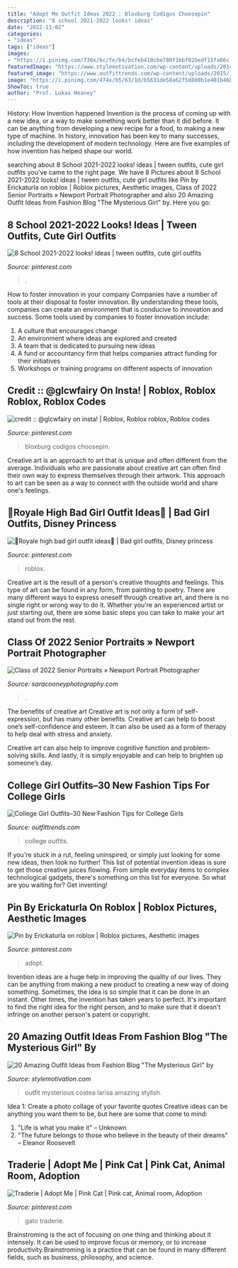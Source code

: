 ```yaml
---
title: "Adopt Me Outfit Ideas 2022 : Bloxburg Codigos Choosepin"
description: "8 school 2021-2022 looks! ideas"
date: "2022-11-02"
categories:
- "ideas"
tags: ["ideas"]
images:
- "https://i.pinimg.com/736x/bc/fe/b4/bcfeb410cbe780f1bbf02bedf15fa66c.jpg"
featuredImage: "https://www.stylemotivation.com/wp-content/uploads/2014/01/20-Amazing-Outfit-Ideas-from-Fashion-Blog-The-Mysterious-Girl-by-Larisa-Costea-10-620x930.jpg"
featured_image: "https://www.outfittrends.com/wp-content/uploads/2015/11/d9912b368071bc5b35640a1f527dfe00.jpg"
image: "https://i.pinimg.com/474x/b5/63/1d/b5631de58a62f5d800b1e401b46bade5.jpg"
ShowToc: true
author: "Prof. Lukas Heaney"
---
```



History: How Invention happened
Invention is the process of coming up with a new idea, or a way to make something work better than it did before. It can be anything from developing a new recipe for a food, to making a new type of machine. In history, innovation has been key to many successes, including the development of modern technology. Here are five examples of how invention has helped shape our world.

	

		
searching about 8 School 2021-2022 looks! ideas | tween outfits, cute girl outfits you've came to the right page. We have 8 Pictures about 8 School 2021-2022 looks! ideas | tween outfits, cute girl outfits like Pin by Erickaturla on roblox | Roblox pictures, Aesthetic images, Class of 2022 Senior Portraits » Newport Portrait Photographer and also 20 Amazing Outfit Ideas from Fashion Blog &quot;The Mysterious Girl&quot; by. Here you go:
		
    
## 8 School 2021-2022 Looks! Ideas | Tween Outfits, Cute Girl Outfits

<img loading=lazy src="https://i.pinimg.com/474x/b5/63/1d/b5631de58a62f5d800b1e401b46bade5.jpg" onerror="this.onerror=null;this.src='https://tse4.mm.bing.net/th?id=OIP.LTuyQU-R-RNkIafkT9lmIwAAAA&amp;pid=15.1';" alt="8 School 2021-2022 looks! ideas | tween outfits, cute girl outfits">

_Source: pinterest.com_

>. 

	

How to foster innovation in your company
Companies have a number of tools at their disposal to foster innovation. By understanding these tools, companies can create an environment that is conducive to innovation and success. 
Some tools used by companies to foster innovation include: 

1. A culture that encourages change 
2. An environment where ideas are explored and created 
3. A team that is dedicated to pursuing new ideas 
4. A fund or accountancy firm that helps companies attract funding for their initiatives 
5. Workshops or training programs on different aspects of innovation 

    
## Credit :: @glcwfairy On Insta! | Roblox, Roblox Roblox, Roblox Codes

<img loading=lazy src="https://i.pinimg.com/736x/f0/6f/b0/f06fb070657ea06d429a88552856c302.jpg" onerror="this.onerror=null;this.src='https://tse1.mm.bing.net/th?id=OIP.cPmRBGUSFiJEHuuUDCF6QAHaGw&amp;pid=15.1';" alt="credit :: @glcwfairy on insta! | Roblox, Roblox roblox, Roblox codes">

_Source: pinterest.com_

>bloxburg codigos choosepin. 

	

Creative art is an approach to art that is unique and often different from the average. Individuals who are passionate about creative art can often find their own way to express themselves through their artwork. This approach to art can be seen as a way to connect with the outside world and share one's feelings.

    
## 🖤Royale High Bad Girl Outfit Ideas🖤 | Bad Girl Outfits, Disney Princess

<img loading=lazy src="https://i.pinimg.com/736x/bc/fe/b4/bcfeb410cbe780f1bbf02bedf15fa66c.jpg" onerror="this.onerror=null;this.src='https://tse3.mm.bing.net/th?id=OIP.An99mtPjZOjx2ZPqDMLOJAHaLJ&amp;pid=15.1';" alt="🖤Royale high bad girl outfit ideas🖤 | Bad girl outfits, Disney princess">

_Source: pinterest.com_

>roblox. 

	

Creative art is the result of a person's creative thoughts and feelings. This type of art can be found in any form, from painting to poetry. There are many different ways to express oneself through creative art, and there is no single right or wrong way to do it. Whether you're an experienced artist or just starting out, there are some basic steps you can take to make your art stand out from the rest.

    
## Class Of 2022 Senior Portraits » Newport Portrait Photographer

<img loading=lazy src="https://www.saracooneyphotography.com/wp-content/uploads/2021/01/Newport-Portsmouth-Middletown-RI-Senior-Portrait-Photographer-9(pp_w768_h1150).jpg" onerror="this.onerror=null;this.src='https://tse2.mm.bing.net/th?id=OIP.MWxrpnosbpJtd47WUbaheAHaLF&amp;pid=15.1';" alt="Class of 2022 Senior Portraits » Newport Portrait Photographer">

_Source: saracooneyphotography.com_

>. 

	

The benefits of creative art
Creative art is not only a form of self-expression, but has many other benefits.
Creative art can help to boost one’s self-confidence and esteem. It can also be used as a form of therapy to help deal with stress and anxiety.

Creative art can also help to improve cognitive function and problem-solving skills. And lastly, it is simply enjoyable and can help to brighten up someone’s day.

    
## College Girl Outfits–30 New Fashion Tips For College Girls

<img loading=lazy src="https://www.outfittrends.com/wp-content/uploads/2015/11/d9912b368071bc5b35640a1f527dfe00.jpg" onerror="this.onerror=null;this.src='https://tse3.mm.bing.net/th?id=OIP.96eONDKzd-_U4-ZyIpuoGAHaKY&amp;pid=15.1';" alt="College Girl Outfits–30 New Fashion Tips for College Girls">

_Source: outfittrends.com_

>college outfits. 

	

If you're stuck in a rut, feeling uninspired, or simply just looking for some new ideas, then look no further! This list of potential invention ideas is sure to get those creative juices flowing. From simple everyday items to complex technological gadgets, there's something on this list for everyone. So what are you waiting for? Get inventing!

    
## Pin By Erickaturla On Roblox | Roblox Pictures, Aesthetic Images

<img loading=lazy src="https://i.pinimg.com/736x/ae/12/c4/ae12c4bc729e04f2fae14bc243606878.jpg" onerror="this.onerror=null;this.src='https://tse2.mm.bing.net/th?id=OIP.NGu3uvfRM3uy4xSj2-anZwHaHa&amp;pid=15.1';" alt="Pin by Erickaturla on roblox | Roblox pictures, Aesthetic images">

_Source: pinterest.com_

>adopt. 

	

Invention ideas are a huge help in improving the quality of our lives. They can be anything from making a new product to creating a new way of doing something. Sometimes, the idea is so simple that it can be done in an instant. Other times, the invention has taken years to perfect. It's important to find the right idea for the right person, and to make sure that it doesn't infringe on another person's patent or copyright.

    
## 20 Amazing Outfit Ideas From Fashion Blog &quot;The Mysterious Girl&quot; By

<img loading=lazy src="https://www.stylemotivation.com/wp-content/uploads/2014/01/20-Amazing-Outfit-Ideas-from-Fashion-Blog-The-Mysterious-Girl-by-Larisa-Costea-10-620x930.jpg" onerror="this.onerror=null;this.src='https://tse1.mm.bing.net/th?id=OIP.Y3jOI9oO3tpFMXBvh1z2kQHaLH&amp;pid=15.1';" alt="20 Amazing Outfit Ideas from Fashion Blog &quot;The Mysterious Girl&quot; by">

_Source: stylemotivation.com_

>outfit mysterious costea larisa amazing stylish. 

	

Idea 1: Create a photo collage of your favorite quotes
Creative ideas can be anything you want them to be, but here are some that come to mind: 

1. "Life is what you make it" – Unknown
2. "The future belongs to those who believe in the beauty of their dreams" – Eleanor Roosevelt

    
## Traderie | Adopt Me | Pink Cat | Pink Cat, Animal Room, Adoption

<img loading=lazy src="https://i.pinimg.com/736x/d9/56/33/d95633761e1aeefd70622fc4adb5ec01.jpg" onerror="this.onerror=null;this.src='https://tse2.mm.bing.net/th?id=OIP.D6QluU1p85D40w2wBYeV5AAAAA&amp;pid=15.1';" alt="Traderie | Adopt Me | Pink Cat | Pink cat, Animal room, Adoption">

_Source: pinterest.com_

>gato traderie. 

	

Brainstroming is the act of focusing on one thing and thinking about it intensely. It can be used to improve focus or memory, or to increase productivity.Brainstroming is a practice that can be found in many different fields, such as business, philosophy, and science.

